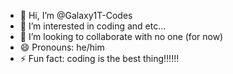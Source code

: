 - 👋 Hi, I’m @Galaxy1T-Codes
- 👀 I’m interested in coding and etc...
- 💞️ I’m looking to collaborate with no one (for now)
- 😄 Pronouns: he/him
- ⚡ Fun fact: coding is the best thing!!!!!!

<!---
Galaxy1T-Codes/Galaxy1T-Codes is a ✨ special ✨ repository because its `README.md` (this file) appears on your GitHub profile.
You can click the Preview link to take a look at your changes.
--->
